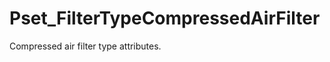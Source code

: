 # Pset_FilterTypeCompressedAirFilter

Compressed air filter type attributes.
<!-- end of short definition -->

